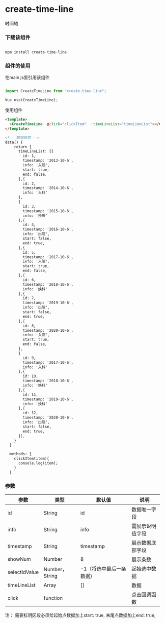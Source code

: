 # create-time-line
时间轴


### 下载该组件 
```javascript

npm install create-time-line

```

### 组件的使用

在main.js里引用该组件
```javascript

import CreateTimeLine from "create-time-line";

Vue.use(CreateTimeLine);

``` 
使用组件
```html
<template>
  <CreateTimeLine  @click="clickItem"  :timeLineList="timeLineList"></CreateTimeLine>
</template>

<!-- 数据格式 -->
data() {
    return {
      timeLineList: [{
        id: 1,
        timestamp: '2013-10-6',
        info: '入院',
        start: true,
        end: false,
      },{
        id: 2,
        timestamp: '2014-10-6',
        info: '入科'
      },
      {
        id: 3,
        timestamp: '2015-10-6',
        info: '换床'
      },{
        id: 4,
        timestamp: '2016-10-6',
        info: '出院',
        start: false,
        end: true,
      },{
        id: 5,
        timestamp: '2017-10-6',
        info: '入院',
        start: true,
        end: false,
      },{
        id: 6,
        timestamp: '2018-10-6',
        info: '换科'
      },{
        id: 7,
        timestamp: '2019-10-6',
        info: '出院',
        start: false,
        end: true,
      },{
        id: 8,
        timestamp: '2020-10-6',
        info: '入院',
        start: true,
        end: false,
      },
      {
        id: 9,
        timestamp: '2017-10-6',
        info: '入科'
      },{
        id: 10,
        timestamp: '2018-10-6',
        info: '换科'
      },{
        id: 11,
        timestamp: '2019-10-6',
        info: '换科'
      },{
        id: 12,
        timestamp: '2020-10-6',
        info: '出院',
        start: false,
        end: true,
      }],
    }
  }

  methods: {
    clickItem(item){
      console.log(item);
    }
  }
```


### 参数
参数 | 类型 | 默认值 | 说明
---|---|---|---
id | String | id | 数据唯一字段
info | String | info | 需展示说明值字段
timestamp| String | timestamp | 展示数据底部字段
showNum | Number | 8 | 展示条数
selectIdValue | Number，String | -1（将选中最后一条数据）| 起始选中数据
timeLineList| Array | [] | 数据
click | function | | 点击回调函数

注： 需要标明区段必须给起始点数据加上start: true, 末尾点数据加上end: true;






